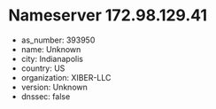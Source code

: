 # Nameserver 172.98.129.41

* as_number: 393950
* name: Unknown
* city: Indianapolis
* country: US
* organization: XIBER-LLC
* version: Unknown
* dnssec: false
